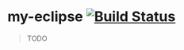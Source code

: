 # my-eclipse [![Build Status](https://travis-ci.org/caarlos0/my-eclipse.svg)](https://travis-ci.org/caarlos0/my-eclipse)

> TODO
